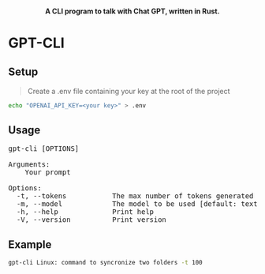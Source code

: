 <h4 align="center">
   A CLI program to talk with Chat GPT, written in Rust.
</h4>

# GPT-CLI

## Setup

> Create a .env file containing your key at the root of the project

   ```sh
   echo "OPENAI_API_KEY=<your key>" > .env
   ```

## Usage
<pre>
gpt-cli [OPTIONS] <PROMPT>

Arguments:
  <PROMPT>  Your prompt

Options:
  -t, --tokens           The max number of tokens generated per message
  -m, --model            The model to be used [default: text-davinci-003]
  -h, --help             Print help
  -V, --version          Print version
</pre>

## Example

   ```sh
   gpt-cli Linux: command to syncronize two folders -t 100
   ```
